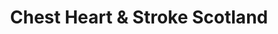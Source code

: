 ---
title: "Chest Heart & Stroke Scotland"
url: /aberdeen/chest-heart-and-stroke-scotland/
shop: charity
---